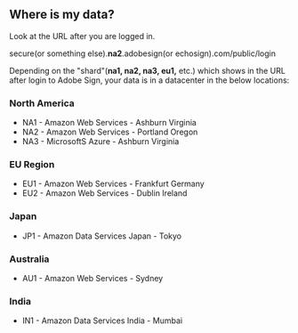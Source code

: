 ## Where is my data?

Look at the URL after you are logged in.

secure(or something else).**na2**.adobesign(or echosign).com/public/login

Depending on the "shard"(**na1, na2, na3, eu1,** etc.) which shows in the URL after login to Adobe Sign, your data is in a datacenter in the below locations:

### North America

*  NA1 - Amazon Web Services - Ashburn Virginia
*  NA2 - Amazon Web Services - Portland Oregon
*  NA3 - MicrosoftS Azure - Ashburn Virginia

### EU Region

*  EU1 - Amazon Web Services - Frankfurt Germany
*  EU2 - Amazon Web Services - Dublin Ireland

### Japan

*  JP1 - Amazon Data Services Japan - Tokyo

### Australia

*  AU1 - Amazon Web Services - Sydney

### India

*  IN1 - Amazon Data Services India - Mumbai

